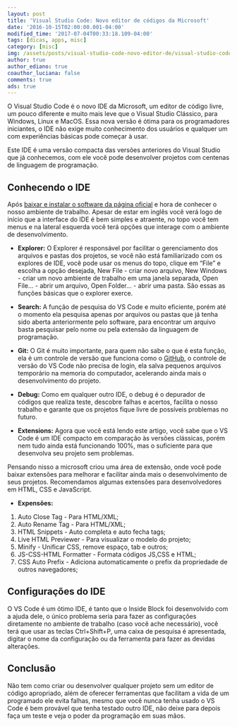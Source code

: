 ```yaml
---
layout: post
title: 'Visual Studio Code: Novo editor de códigos da Microsoft'
date: '2016-10-15T02:00:00.001-04:00'
modified_time: '2017-07-04T00:33:18.109-04:00'
tags: [dicas, apps, misc]
category: [misc]
img: /assets/posts/visual-studio-code-novo-editor-de/visual-studio-code-novo-editor-de.jpg
author: true
author_ediano: true
coauthor_luciana: false
comments: true
ads: true
---
```


O Visual Studio Code é o novo IDE da Microsoft, um editor de código livre, um pouco diferente e muito mais leve que o Visual Studio Clássico, para Windows, Linux e MacOS. Essa nova versão é ótima para os programadores iniciantes, o IDE não exige muito conhecimento dos usuários e qualquer um com experiências básicas pode começar à usar.

Este IDE é uma versão compacta das versões anteriores do Visual Studio que já conhecemos, com ele você pode desenvolver projetos com centenas de linguagem de programação.

## Conhecendo o IDE
Após <a href="https://code.visualstudio.com/"  target="_blank" class="external-link" rel="nofollow">baixar e instalar o software da página oficial</a> e hora de conhecer o nosso ambiente de trabalho. Apesar de estar em inglês você verá logo de início que a interface do IDE é bem simples e atraente, no topo você tem menus e na lateral esquerda você terá opções que interage com o ambiente de desenvolvimento. 

* **Explorer:** O Explorer é responsável por facilitar o gerenciamento dos arquivos e pastas dos projetos, se você não está familiarizado com os explores de IDE, você pode usar os menus do topo, clique em “File” e escolha a opção desejada, New File - criar novo arquivo, New Windows - criar um novo ambiente de trabalho em uma janela separada, Open File... - abrir um arquivo, Open Folder… - abrir uma pasta. São essas as funções básicas que o explorer exerce.

* **Search:** A função de pesquisa do VS Code e muito eficiente, porém até o momento ela pesquisa apenas por arquivos ou pastas que já tenha sido aberta anteriormente pelo software, para encontrar um arquivo basta pesquisar pelo nome ou pela extensão da linguagem de programação.

* **Git:** O Git é muito importante, para quem não sabe o que é esta função, ela é um controle de versão que funciona como o <a href="http://www.insideblock.com/posts/github-rede-social-dos-programadores.html" target="_blank">GitHub</a>, o controle de versão do VS Code não precisa de login, ela salva pequenos arquivos temporário na memoria do computador, acelerando ainda mais o desenvolvimento do projeto.

* **Debug:** Como em qualquer outro IDE, o debug é o depurador de códigos que realiza teste, descobre falhas e acertos, facilita o nosso trabalho e garante que os projetos fique livre de possíveis problemas no futuro.

* **Extensions:** Agora que você está lendo este artigo, você sabe que o VS Code é um IDE compacto em comparação às versões clássicas, porém nem tudo ainda está funcionando 100%, mas o suficiente para que desenvolva seu projeto sem problemas.

Pensando nisso a microsoft criou uma área de extensão, onde você pode baixar extensões para melhorar e facilitar ainda mais o desenvolvimento de seus projetos. Recomendamos algumas extensões para desenvolvedores em HTML, CSS e JavaScript.

* **Expensões:**
1. Auto Close Tag - Para HTML/XML;
2. Auto Rename Tag - Para HTML/XML;
3. HTML Snippets - Auto completa e auto fecha tags;
4. Live HTML Previewer - Para visualizar o modelo do projeto;
5. Minify - Unificar CSS, remove espaço, tab e outros;
6. JS-CSS-HTML Formatter - Formata códigos JS,CSS e HTML;
7. CSS Auto Prefix - Adiciona automaticamente o prefix da propriedade de outros navegadores;

## Configurações do IDE
O VS Code é um ótimo IDE, é tanto que o Inside Block foi desenvolvido com a ajuda dele, o único problema seria para fazer as configurações diretamente no ambiente de trabalho (caso você ache necessário), você terá que usar as teclas Ctrl+Shift+P, uma caixa de pesquisa é apresentada, digitar o nome da configuração ou da ferramenta para fazer as devidas alterações.

## Conclusão
Não tem como criar ou desenvolver qualquer projeto sem um editor de código apropriado, além de oferecer ferramentas que facilitam a vida de um programado ele evita falhas, mesmo que você nunca tenha usado o VS Code é bem provável que tenha testado outro IDE, não deixe para depois faça um teste e veja o poder da programação em suas mãos.